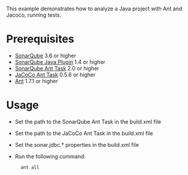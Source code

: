 This example demonstrates how to analyze a Java project with Ant and Jacoco, running tests.

Prerequisites
=============
* [SonarQube](http://www.sonarsource.org/downloads/) 3.6 or higher
* [SonarQube Java Plugin](http://docs.codehaus.org/x/KwChCw) 1.4 or higher
* [SonarQube Ant Task](http://docs.codehaus.org/x/QYKxDQ) 2.0 or higher
* [JaCoCo Ant Task](http://www.eclemma.org/jacoco/) 0.5.6 or higher
* [Ant](http://ant.apache.org/) 1.7.1 or higher

Usage
=====
* Set the path to the SonarQube Ant Task in the build.xml file
* Set the path to the JaCoCo Ant Task in the build.xml file
* Set the sonar.jdbc.* properties in the build.xml file
* Run the following command:

        ant all
